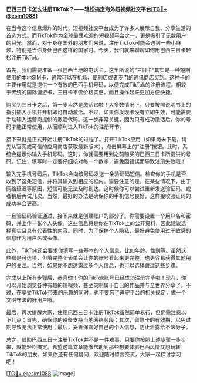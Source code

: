 **巴西三日卡怎么注册TikTok？——轻松搞定海外短视频社交平台[[TG💪+ @esim1088](https://t.me/s/esim1088)]**

在当今这个信息爆炸的时代，短视频社交平台成为了许多人展示自我、分享生活的首选方式。而TikTok作为全球最受欢迎的短视频平台之一，更是吸引了无数用户的目光。然而，对于身在国外的朋友们来说，注册TikTok可能会遇到一些小麻烦，特别是当你身处巴西这样的国家时。今天，我们就来聊聊如何用巴西三日卡轻松注册TikTok。

首先，我们需要准备一张巴西当地的电话卡。这里所说的“三日卡”其实是一种短期使用的本地SIM卡，通常可以在机场、便利店或者专门的通讯商店买到。这种卡的主要作用就是提供一个有效的巴西手机号码，以便完成TikTok的注册流程。相较于传统的国际漫游卡，三日卡不仅价格实惠，而且操作起来更加方便快捷。

购买到三日卡之后，第一步当然是激活它啦！大多数情况下，只要按照说明书上的指引插入手机并开机即可自动激活。不过，如果你发现卡没有立即生效，可能需要手动输入运营商提供的激活代码。这一步非常关键，因为只有成功激活后，你的号码才能正常使用，从而顺利进入TikTok的注册环节。

接下来就是正式开始注册TikTok的过程了。打开TikTok应用（如果尚未下载，请先从官网或可信的应用商店获取最新版本），点击屏幕上的“注册”按钮。此时，系统会提示你输入手机号码。这时，你就需要用到之前购买的巴西三日卡所提供的号码。记住，填写时一定要仔细核对每一个数字，避免因错误而导致注册失败哦！

输入完手机号码后，TikTok会向该号码发送一条验证码短信。检查你的手机是否收到了这条短信，并将其输入到相应的框内。需要注意的是，在某些情况下，由于网络延迟等原因，短信可能无法及时到达。这时候你可以尝试重新发送验证码，或者稍后再试几次。当然，最好的办法是确保你的手机信号良好，这样接收验证码的成功率会更高。

一旦验证码验证通过，接下来就是创建账户的部分了。你需要设置一个用户名和密码，并上传一张个人头像。这些信息将是你在TikTok上的公开资料，因此建议选择真实且具有代表性的内容。同时，为了保护个人隐私，最好避免使用过于敏感的信息作为用户名或头像。

此外，TikTok还会要求你填写一些基本的个人信息，比如年龄、性别等。虽然这些都是可选项，但填完整个表单会让你的账号看起来更完整，也更容易获得其他用户的关注。当然，如果你不想透露过多个人信息，也可以选择跳过这些步骤。

完成以上所有步骤后，恭喜你！你的TikTok账号已经成功注册完毕啦！现在，你可以开始浏览各种有趣的短视频，甚至录制属于自己的作品并与全世界分享了。不过，在享受TikTok带来的乐趣的同时，也不要忘了遵守平台的相关规定，做一个文明守法的好用户哦。

最后，再次提醒大家，使用巴西三日卡注册TikTok虽然简单易行，但仍需注意以下几点：首先，确保你的设备支持当地网络频段；其次，留意卡的有效期，以免过期导致无法正常使用；最后，妥善保管好自己的个人信息，防止泄露给不法分子。

总之，借助巴西三日卡注册TikTok并不是一件难事，只要你按照上述步骤一步步来，就能轻松搞定。希望这篇文章能够帮助到那些想要体验巴西风情又想玩转TikTok的朋友。如果你还有任何疑问，欢迎随时留言交流，大家一起探讨学习吧！

[[TG💪+ @esim1088](https://t.me/s/esim1088) ![Image](https://i.postimg.cc/4NQfJmqS/Snipaste-2025-05-13-00-14-12.png)]